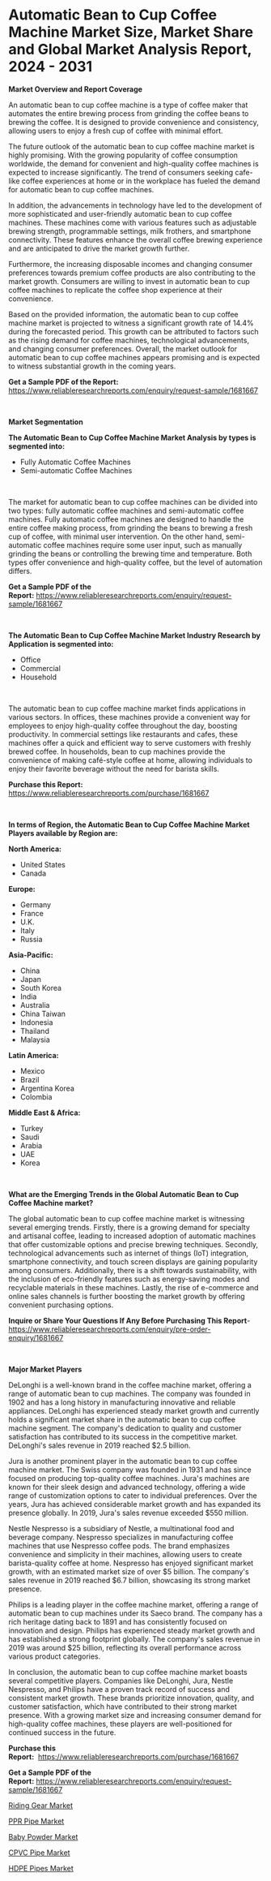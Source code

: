 <p><h1>Automatic Bean to Cup Coffee Machine Market Size, Market Share and Global Market Analysis Report, 2024 - 2031</h1></p><p><strong>Market Overview and Report Coverage</strong></p>
<p><p>An automatic bean to cup coffee machine is a type of coffee maker that automates the entire brewing process from grinding the coffee beans to brewing the coffee. It is designed to provide convenience and consistency, allowing users to enjoy a fresh cup of coffee with minimal effort.</p><p>The future outlook of the automatic bean to cup coffee machine market is highly promising. With the growing popularity of coffee consumption worldwide, the demand for convenient and high-quality coffee machines is expected to increase significantly. The trend of consumers seeking cafe-like coffee experiences at home or in the workplace has fueled the demand for automatic bean to cup coffee machines.</p><p>In addition, the advancements in technology have led to the development of more sophisticated and user-friendly automatic bean to cup coffee machines. These machines come with various features such as adjustable brewing strength, programmable settings, milk frothers, and smartphone connectivity. These features enhance the overall coffee brewing experience and are anticipated to drive the market growth further.</p><p>Furthermore, the increasing disposable incomes and changing consumer preferences towards premium coffee products are also contributing to the market growth. Consumers are willing to invest in automatic bean to cup coffee machines to replicate the coffee shop experience at their convenience.</p><p>Based on the provided information, the automatic bean to cup coffee machine market is projected to witness a significant growth rate of 14.4% during the forecasted period. This growth can be attributed to factors such as the rising demand for coffee machines, technological advancements, and changing consumer preferences. Overall, the market outlook for automatic bean to cup coffee machines appears promising and is expected to witness substantial growth in the coming years.</p></p>
<p><strong>Get a Sample PDF of the Report:</strong> <a href="https://www.reliableresearchreports.com/enquiry/request-sample/1681667">https://www.reliableresearchreports.com/enquiry/request-sample/1681667</a></p>
<p>&nbsp;</p>
<p><strong>Market Segmentation</strong></p>
<p><strong>The Automatic Bean to Cup Coffee Machine Market Analysis by types is segmented into:</strong></p>
<p><ul><li>Fully Automatic Coffee Machines</li><li>Semi-automatic Coffee Machines</li></ul></p>
<p>&nbsp;</p>
<p><p>The market for automatic bean to cup coffee machines can be divided into two types: fully automatic coffee machines and semi-automatic coffee machines. Fully automatic coffee machines are designed to handle the entire coffee making process, from grinding the beans to brewing a fresh cup of coffee, with minimal user intervention. On the other hand, semi-automatic coffee machines require some user input, such as manually grinding the beans or controlling the brewing time and temperature. Both types offer convenience and high-quality coffee, but the level of automation differs.</p></p>
<p><strong>Get a Sample PDF of the Report:</strong>&nbsp;<a href="https://www.reliableresearchreports.com/enquiry/request-sample/1681667">https://www.reliableresearchreports.com/enquiry/request-sample/1681667</a></p>
<p>&nbsp;</p>
<p><strong>The Automatic Bean to Cup Coffee Machine Market Industry Research by Application is segmented into:</strong></p>
<p><ul><li>Office</li><li>Commercial</li><li>Household</li></ul></p>
<p>&nbsp;</p>
<p><p>The automatic bean to cup coffee machine market finds applications in various sectors. In offices, these machines provide a convenient way for employees to enjoy high-quality coffee throughout the day, boosting productivity. In commercial settings like restaurants and cafes, these machines offer a quick and efficient way to serve customers with freshly brewed coffee. In households, bean to cup machines provide the convenience of making café-style coffee at home, allowing individuals to enjoy their favorite beverage without the need for barista skills.</p></p>
<p><strong>Purchase this Report:</strong>&nbsp; <a href="https://www.reliableresearchreports.com/purchase/1681667">https://www.reliableresearchreports.com/purchase/1681667</a></p>
<p>&nbsp;</p>
<p><strong>In terms of Region, the Automatic Bean to Cup Coffee Machine Market Players available by Region are:</strong></p>
<p>
    <p> <strong> North America: </strong>
        <ul>
            <li>United States</li>
            <li>Canada</li>
        </ul>
        </p> 
    <p> <strong> Europe: </strong>
        <ul>
            <li>Germany</li>
            <li>France</li>
            <li>U.K.</li>
            <li>Italy</li>
            <li>Russia</li>
        </ul>
        </p> 
    <p> <strong> Asia-Pacific: </strong>
        <ul>
            <li>China</li>
            <li>Japan</li>
            <li>South Korea</li>
            <li>India</li>
            <li>Australia</li>
            <li>China Taiwan</li>
            <li>Indonesia</li>
            <li>Thailand</li>
            <li>Malaysia</li>
        </ul>
        </p> 
    <p> <strong> Latin America: </strong>
        <ul>
            <li>Mexico</li>
            <li>Brazil</li>
            <li>Argentina Korea</li>
            <li>Colombia</li>
        </ul>
        </p> 
    <p> <strong> Middle East & Africa: </strong>
        <ul>
            <li>Turkey</li>
            <li>Saudi</li>
            <li>Arabia</li>
            <li>UAE</li>
            <li>Korea</li>
        </ul>
    </p>
    </p>
<p>&nbsp;</p>
<p><strong>What are the Emerging Trends in the Global Automatic Bean to Cup Coffee Machine market?</strong></p>
<p><p>The global automatic bean to cup coffee machine market is witnessing several emerging trends. Firstly, there is a growing demand for specialty and artisanal coffee, leading to increased adoption of automatic machines that offer customizable options and precise brewing techniques. Secondly, technological advancements such as internet of things (IoT) integration, smartphone connectivity, and touch screen displays are gaining popularity among consumers. Additionally, there is a shift towards sustainability, with the inclusion of eco-friendly features such as energy-saving modes and recyclable materials in these machines. Lastly, the rise of e-commerce and online sales channels is further boosting the market growth by offering convenient purchasing options.</p></p>
<p><strong>Inquire or Share Your Questions If Any Before Purchasing This Report</strong>- <a href="https://www.reliableresearchreports.com/enquiry/pre-order-enquiry/1681667">https://www.reliableresearchreports.com/enquiry/pre-order-enquiry/1681667</a></p>
<p>&nbsp;</p>
<p><strong>Major Market Players</strong></p>
<p><p>DeLonghi is a well-known brand in the coffee machine market, offering a range of automatic bean to cup machines. The company was founded in 1902 and has a long history in manufacturing innovative and reliable appliances. DeLonghi has experienced steady market growth and currently holds a significant market share in the automatic bean to cup coffee machine segment. The company's dedication to quality and customer satisfaction has contributed to its success in the competitive market. DeLonghi's sales revenue in 2019 reached $2.5 billion.</p><p>Jura is another prominent player in the automatic bean to cup coffee machine market. The Swiss company was founded in 1931 and has since focused on producing top-quality coffee machines. Jura's machines are known for their sleek design and advanced technology, offering a wide range of customization options to cater to individual preferences. Over the years, Jura has achieved considerable market growth and has expanded its presence globally. In 2019, Jura's sales revenue exceeded $550 million.</p><p>Nestle Nespresso is a subsidiary of Nestle, a multinational food and beverage company. Nespresso specializes in manufacturing coffee machines that use Nespresso coffee pods. The brand emphasizes convenience and simplicity in their machines, allowing users to create barista-quality coffee at home. Nespresso has enjoyed significant market growth, with an estimated market size of over $5 billion. The company's sales revenue in 2019 reached $6.7 billion, showcasing its strong market presence.</p><p>Philips is a leading player in the coffee machine market, offering a range of automatic bean to cup machines under its Saeco brand. The company has a rich heritage dating back to 1891 and has consistently focused on innovation and design. Philips has experienced steady market growth and has established a strong footprint globally. The company's sales revenue in 2019 was around $25 billion, reflecting its overall performance across various product categories.</p><p>In conclusion, the automatic bean to cup coffee machine market boasts several competitive players. Companies like DeLonghi, Jura, Nestle Nespresso, and Philips have a proven track record of success and consistent market growth. These brands prioritize innovation, quality, and customer satisfaction, which have contributed to their strong market presence. With a growing market size and increasing consumer demand for high-quality coffee machines, these players are well-positioned for continued success in the future.</p></p>
<p><strong>Purchase this Report:</strong>&nbsp;&nbsp;<a href="https://www.reliableresearchreports.com/purchase/1681667">https://www.reliableresearchreports.com/purchase/1681667</a></p>
<p></p>
<p><strong>Get a Sample PDF of the Report:</strong>&nbsp;<a href="https://www.reliableresearchreports.com/enquiry/request-sample/1681667">https://www.reliableresearchreports.com/enquiry/request-sample/1681667</a></p>
<p><p><a href="https://github.com/JameTravis/Market-Research-Report-List-3/blob/main/riding-gear-market.md">Riding Gear Market</a></p><p><a href="https://www.linkedin.com/pulse/ppr-pipe-market-research-report-provides-thorough-industry-fcyde/">PPR Pipe Market</a></p><p><a href="https://github.com/chartsaturn/Market-Research-Report-List-1/blob/main/baby-powder-market.md">Baby Powder Market</a></p><p><a href="https://www.linkedin.com/pulse/cpvc-pipe-market-challenges-opportunities-growth-drivers-major-i6ube/">CPVC Pipe Market</a></p><p><a href="https://www.linkedin.com/pulse/hdpe-pipes-market-insights-players-forecast-till-2030-a7ene/">HDPE Pipes Market</a></p></p>